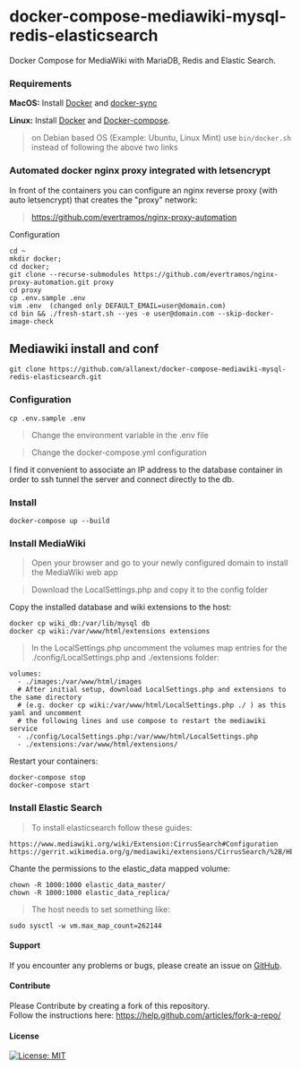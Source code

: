 # docker-compose-mediawiki-mysql-redis-elasticsearch

Docker Compose for MediaWiki with MariaDB, Redis and Elastic Search.

### Requirements

**MacOS:**
Install [Docker](https://docs.docker.com/docker-for-mac/install/) and [docker-sync](http://docker-sync.io/)

**Linux:** 
Install [Docker](https://docs.docker.com/engine/installation/linux/docker-ce/ubuntu/) and [Docker-compose](https://docs.docker.com/compose/install/#install-compose).
> on Debian based OS (Example: Ubuntu, Linux Mint) use `bin/docker.sh` instead of following the above two links 

### Automated docker nginx proxy integrated with letsencrypt

In front of the containers you can configure an nginx reverse proxy (with auto letsencrypt) that creates the "proxy" network:

> https://github.com/evertramos/nginx-proxy-automation

Configuration

    cd ~
    mkdir docker; 
    cd docker;
    git clone --recurse-submodules https://github.com/evertramos/nginx-proxy-automation.git proxy
    cd proxy
    cp .env.sample .env
    vim .env  (changed only DEFAULT_EMAIL=user@domain.com)
    cd bin && ./fresh-start.sh --yes -e user@domain.com --skip-docker-image-check

## Mediawiki install and conf
    
    git clone https://github.com/allanext/docker-compose-mediawiki-mysql-redis-elasticsearch.git
### Configuration

    cp .env.sample .env
     
> Change the environment variable in the .env file

> Change the docker-compose.yml configuration

I find it convenient to associate an IP address to the database container in order to ssh tunnel the server and connect directly to the db.
### Install

    docker-compose up --build

### Install MediaWiki

> Open your browser and go to your newly configured domain to install the MediaWiki web app

> Download the LocalSettings.php and copy it to the config folder

Copy the installed database and wiki extensions to the host:

    docker cp wiki_db:/var/lib/mysql db
    docker cp wiki:/var/www/html/extensions extensions

> In the LocalSettings.php uncomment the volumes map entries for the ./config/LocalSettings.php and ./extensions folder:

    volumes:
      - ./images:/var/www/html/images
      # After initial setup, download LocalSettings.php and extensions to the same directory 
      # (e.g. docker cp wiki:/var/www/html/LocalSettings.php ./ ) as this yaml and uncomment
      # the following lines and use compose to restart the mediawiki service
      - ./config/LocalSettings.php:/var/www/html/LocalSettings.php
      - ./extensions:/var/www/html/extensions/
  
Restart your containers:

    docker-compose stop
    docker-compose start
    
### Install Elastic Search

> To install elasticsearch follow these guides:

    https://www.mediawiki.org/wiki/Extension:CirrusSearch#Configuration
    https://gerrit.wikimedia.org/g/mediawiki/extensions/CirrusSearch/%2B/HEAD/README

Chante the permissions to the elastic_data mapped volume:

    chown -R 1000:1000 elastic_data_master/
    chown -R 1000:1000 elastic_data_replica/

> The host needs to set something like:
    
    sudo sysctl -w vm.max_map_count=262144

#### Support
If you encounter any problems or bugs, please create an issue on [GitHub](https://github.com/allanext/docker-compose-mediawiki-mysql-redis-elasticsearch/issues).

#### Contribute
Please Contribute by creating a fork of this repository.  
Follow the instructions here: https://help.github.com/articles/fork-a-repo/

#### License
[![License: MIT](https://img.shields.io/badge/License-MIT-yellow.svg)](https://openng.de/source.org/licenses/MIT)